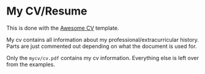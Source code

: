 # My CV/Resume
This is done with the [Awesome CV](https://github.com/posquit0/Awesome-CV) template.

My cv contains all information about my professional/extracurricular history. Parts are just commented out depending on what the document is used for.

Only the `mycv/cv.pdf` contains my cv information. Everything else is left over from the examples.
